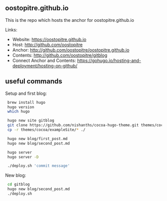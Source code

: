 ## oostopitre.github.io

This is the repo which hosts the anchor for oostopitre.github.io

Links:
- Website: https://oostopitre.github.io
- Host: http://github.com/oostopitre
- Anchor: http://github.com/oostopitre/oostopitre.github.io
- Contents: http://github.com/oostopitre/gitblog
- Connect Anchor and Contents: https://gohugo.io/hosting-and-deployment/hosting-on-github/


## useful commands

Setup and first blog:
```bash
 brew install hugo
 hugo version
 which hugo

 hugo new site gitblog
 git clone https://github.com/nishanths/cocoa-hugo-theme.git themes/cocoa
 cp -r themes/cocoa/exampleSite/* ./

 hugo new blog/first_post.md
 hugo new blog/second_post.md

 hugo server
 hugo server -D

 ./deploy.sh 'commit message'
```


New blog:
```bash
 cd gitblog
 hugo new blog/second_post.md
 ./deploy.sh
```



